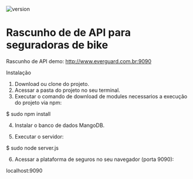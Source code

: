
![version](https://img.shields.io/badge/version-1.0.0-blue.svg?longCache=true&style=flat-square)

# Rascunho de de API para seguradoras de bike

Rascunho de API demo: http://www.everguard.com.br:9090

Instalação

1. Download ou clone do projeto.
2. Acessar a pasta do projeto no seu terminal.
3. Executar o comando de download de modules necessarios a execução do projeto via npm:

$ sudo npm install

4. Instalar o banco de dados MangoDB.

5. Executar o servidor:

$ sudo node server.js

6. Acessar a plataforma de seguros no seu navegador (porta 9090):

localhost:9090
